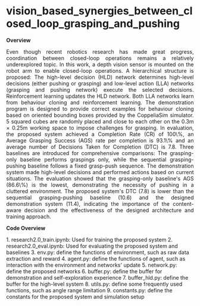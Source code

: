 # vision_based_synergies_between_closed_loop_grasping_and_pushing

**Overview** 	
<p align="justify">
Even though recent robotics research has made great progress, coordination between closed-loop operations remains a relatively underexplored topic. In this work, a depth vision sensor is mounted on the robot arm to enable closed-loop operations. A hierarchical structure is proposed: The high-level decision (HLD) network determines high-level decisions (either pushing or grasping) and low-level action (LLA) networks (grasping and pushing network) execute the selected decisions. Reinforcement learning updates the HLD network. Both LLA networks learn from behaviour cloning and reinforcement learning. The demonstration program is designed to provide correct examples for behaviour cloning based on oriented bounding boxes provided by the CoppeliaSim simulator. 5 squared cubes are randomly placed and close to each other on the 0.3m × 0.25m working space to impose challenges for grasping. In evaluation, the proposed system achieved a Completion Rate (CR) of 100\%, an Average Grasping Success (AGS) rate per completion is 93.1\% and an average number of Decisions Taken for Completion (DTC) is 7.8. Three baselines are introduced for comprehensive comparisons: The grasping-only baseline performs graspings only, while the sequential grasping-pushing baseline follows a fixed grasp-push sequence. The demonstration system made high-level decisions and performed actions based on current situations. The evaluation showed that the grasping-only baseline's AGS (86.6\%) is the lowest, demonstrating the necessity of pushing in a cluttered environment. The proposed system's DTC (7.8) is lower than the sequential grasping-pushing baseline (10.6) and the designed demonstration system (11.4), indicating the importance of the content-aware decision and the effectiveness of the designed architecture and training approach.	
</p>

**Code Overview**
<p>
1. research2.0_train.ipynb: Used for training the proposed system
2. research2.0_eval.ipynb: Used for evaluating the proposed system and baselines
3. env.py: define the functions of environment, such as raw data extraction and reward 
4. agent.py: define the functions of agent, such as interaction with the environment and networks' update
5. network.py: define the proposed networks
6. buffer.py: define the buffer for demonstration and self-exploration experience
7. buffer_hld.py: define the buffer for the high-level system
8. utils.py: define some frequently used functions, such as angle range limitation
9. constants.py: define the constants for the proposed system and simulation setup
</p>
